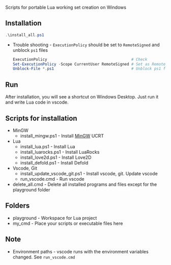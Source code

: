 Scripts for portable Lua working set creation on Windows

## Installation
```powershell
.\install_all.ps1
```
* Trouble shooting - `ExecutionPolicy` should be set to `RemoteSigned` and unblock `ps1` files
    ```powershell
    ExecutionPolicy                                     # Check
    Set-ExecutionPolicy -Scope CurrentUser RemoteSigned # Set as RemoteSigned
    Unblock-File *.ps1                                  # Unblock ps1 files
    ```

## Run
After installation, you will see a shortcut on Windows Desktop. Just run it and write Lua code in vscode.

## Scripts for installation
* MinGW
    * install_mingw.ps1 - Install [MinGW](https://github.com/brechtsanders/winlibs_mingw) UCRT
* Lua
    * install_lua.ps1 - Install Lua
    * install_luarocks.ps1 - Install LuaRocks
    * install_love2d.ps1 - Install Love2D
    * install_defold.ps1 - Install Defold
* Vscode, Git
    * install_update_vscode_git.ps1 - Install vscode, git. Update vscode
    * run_vscode.cmd - Run vscode
* delete_all.cmd - Delete all installed programs and files except for the playground folder

## Folders
* playground - Workspace for Lua project
* my_cmd - Place your scripts or executable files here

## Note
* Environment paths - vscode runs with the environment variables changed. See `run_vscode.cmd`
